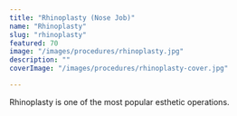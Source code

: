 ```yaml
---
title: "Rhinoplasty (Nose Job)"
name: "Rhinoplasty"
slug: "rhinoplasty"
featured: 70
image: "/images/procedures/rhinoplasty.jpg"
description: ""
coverImage: "/images/procedures/rhinoplasty-cover.jpg"

---
```

Rhinoplasty is one of the most popular esthetic operations.